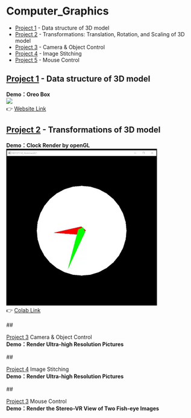 # Computer_Graphics
- [Project 1](#pro1) - Data structure of 3D model
- [Project 2](#pro2) - Transformations: Translation, Rotation, and Scaling of 3D model
- [Project 3](#pro3) - Camera & Object Control
- [Project 4](#pro4) - Image Stitching
- [Project 5](#pro5) - Mouse Control


## <div id='pro1'>[Project 1](Project1/Project1.md) - Data structure of 3D model</div>
<b>Demo：Oreo Box</b><br>
<img src="Project1/image/oreo.gif" width=600><br>
👉 [Website Link](https://majaja068.github.io/Computer_Graphics/Project1/oreo.html)

## <div id='pro2'>[Project 2](Project2/Project2.md) - Transformations of 3D model</div>
<b>Demo：Clock Render by openGL</b><br>
<img src="Project2/image/clock.gif" width=400><br>
👉 [Colab Link](https://colab.research.google.com/github/majaja068/Computer_Graphics/blob/main/Project2/ClockByOpenGL.ipynb)



##　<div id='proc3'>[Project 3](Project3/Project3.md) Camera & Object Control</div>
<b>Demo：Render Ultra-high Resolution Pictures </b><br>
<!-- <img src="Project1/image/car.gif" width=600><br> -->


##　<div id='proc4'>[Project 4](Project4/Project4.md) Image Stitching</div>
<b>Demo：Render Ultra-high Resolution Pictures </b><br>
<!-- <img src="Project1/image/project4.png" width=600><br> -->

##　<div id='proc5'>[Project 3](Project3/Project3.md) Mouse Control</div>
<b>Demo：Render the Stereo-VR View of Two Fish-eye Images</b><br>
<!-- <img src="Project1/image/vr.gif" width=600><br> -->
